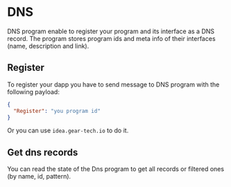 # DNS

DNS program enable to register your program and its interface as a DNS record.
The program stores program ids and meta info of their interfaces (name, description and link).

## Register

To register your dapp you have to send message to DNS program with the following payload:

```json
{
  "Register": "you program id"
}
```

Or you can use `idea.gear-tech.io` to do it.

## Get dns records

You can read the state of the Dns program to get all records or filtered ones (by name, id, pattern).
